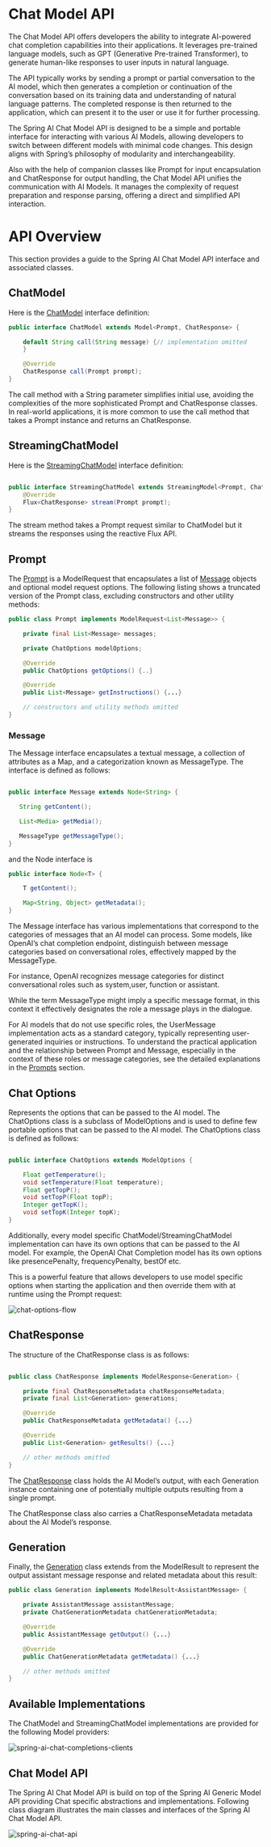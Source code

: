 # Chat Model API
The Chat Model API offers developers the ability to integrate AI-powered chat completion capabilities into their applications. It leverages pre-trained language models, such as GPT (Generative Pre-trained Transformer), to generate human-like responses to user inputs in natural language.

The API typically works by sending a prompt or partial conversation to the AI model, which then generates a completion or continuation of the conversation based on its training data and understanding of natural language patterns. The completed response is then returned to the application, which can present it to the user or use it for further processing.

The Spring AI Chat Model API is designed to be a simple and portable interface for interacting with various AI Models, allowing developers to switch between different models with minimal code changes. This design aligns with Spring’s philosophy of modularity and interchangeability.

Also with the help of companion classes like Prompt for input encapsulation and ChatResponse for output handling, the Chat Model API unifies the communication with AI Models. It manages the complexity of request preparation and response parsing, offering a direct and simplified API interaction.

# API Overview
This section provides a guide to the Spring AI Chat Model API interface and associated classes.

## ChatModel
Here is the [ChatModel](https://github.com/spring-projects/spring-ai/blob/main/spring-ai-core/src/main/java/org/springframework/ai/chat//model/ChatModel.java) interface definition:

``` java
public interface ChatModel extends Model<Prompt, ChatResponse> {

	default String call(String message) {// implementation omitted
	}

    @Override
	ChatResponse call(Prompt prompt);
}

```

The call method with a String parameter simplifies initial use, avoiding the complexities of the more sophisticated Prompt and ChatResponse classes. In real-world applications, it is more common to use the call method that takes a Prompt instance and returns an ChatResponse.

## StreamingChatModel

Here is the [StreamingChatModel](https://github.com/spring-projects/spring-ai/blob/main/spring-ai-core/src/main/java/org/springframework/ai/chat/model/StreamingChatModel.java) interface definition:

``` java

public interface StreamingChatModel extends StreamingModel<Prompt, ChatResponse> {
    @Override
	Flux<ChatResponse> stream(Prompt prompt);
}

```
The stream method takes a Prompt request similar to ChatModel but it streams the responses using the reactive Flux API. 

## Prompt
The [Prompt](https://github.com/spring-projects/spring-ai/blob/main/spring-ai-core/src/main/java/org/springframework/ai/chat/prompt/Prompt.java) is a ModelRequest that encapsulates a list of [Message](https://github.com/spring-projects/spring-ai/blob/main/spring-ai-core/src/main/java/org/springframework/ai/chat/messages/Message.java) objects and optional model request options. The following listing shows a truncated version of the Prompt class, excluding constructors and other utility methods:

``` java
public class Prompt implements ModelRequest<List<Message>> {

    private final List<Message> messages;

    private ChatOptions modelOptions;

	@Override
	public ChatOptions getOptions() {..}

	@Override
	public List<Message> getInstructions() {...}

    // constructors and utility methods omitted
}
```

### Message

The Message interface encapsulates a textual message, a collection of attributes as a Map, and a categorization known as MessageType. The interface is defined as follows:

``` java

public interface Message extends Node<String> {

   String getContent();

   List<Media> getMedia();

   MessageType getMessageType();
}

```
and the Node interface is

``` java
public interface Node<T> {

    T getContent();

    Map<String, Object> getMetadata();
}

```

The Message interface has various implementations that correspond to the categories of messages that an AI model can process. Some models, like OpenAI’s chat completion endpoint, distinguish between message categories based on conversational roles, effectively mapped by the MessageType.

For instance, OpenAI recognizes message categories for distinct conversational roles such as system,user, function or assistant.

While the term MessageType might imply a specific message format, in this context it effectively designates the role a message plays in the dialogue.

For AI models that do not use specific roles, the UserMessage implementation acts as a standard category, typically representing user-generated inquiries or instructions. To understand the practical application and the relationship between Prompt and Message, especially in the context of these roles or message categories, see the detailed explanations in the [Prompts](prompt.md) section.


## Chat Options

Represents the options that can be passed to the AI model. The ChatOptions class is a subclass of ModelOptions and is used to define few portable options that can be passed to the AI model. The ChatOptions class is defined as follows:


``` java

public interface ChatOptions extends ModelOptions {

	Float getTemperature();
	void setTemperature(Float temperature);
	Float getTopP();
	void setTopP(Float topP);
	Integer getTopK();
	void setTopK(Integer topK);
}

```

Additionally, every model specific ChatModel/StreamingChatModel implementation can have its own options that can be passed to the AI model. For example, the OpenAI Chat Completion model has its own options like presencePenalty, frequencyPenalty, bestOf etc.

This is a powerful feature that allows developers to use model specific options when starting the application and then override them with at runtime using the Prompt request:

![chat-options-flow](./images/chat-options-flow.jpg)

## ChatResponse

The structure of the ChatResponse class is as follows:
``` java

public class ChatResponse implements ModelResponse<Generation> {

    private final ChatResponseMetadata chatResponseMetadata;
	private final List<Generation> generations;

	@Override
	public ChatResponseMetadata getMetadata() {...}

    @Override
	public List<Generation> getResults() {...}

    // other methods omitted
}

```
The [ChatResponse](https://github.com/spring-projects/spring-ai/blob/main/spring-ai-core/src/main/java/org/springframework/ai/chat/model/ChatResponse.java) class holds the AI Model’s output, with each Generation instance containing one of potentially multiple outputs resulting from a single prompt.

The ChatResponse class also carries a ChatResponseMetadata metadata about the AI Model’s response.

## Generation

Finally, the [Generation](https://github.com/spring-projects/spring-ai/blob/main/spring-ai-core/src/main/java/org/springframework/ai/chat/model/Generation.java) class extends from the ModelResult to represent the output assistant message response and related metadata about this result:

``` java
public class Generation implements ModelResult<AssistantMessage> {

	private AssistantMessage assistantMessage;
	private ChatGenerationMetadata chatGenerationMetadata;

	@Override
	public AssistantMessage getOutput() {...}

	@Override
	public ChatGenerationMetadata getMetadata() {...}

    // other methods omitted
}

```

## Available Implementations

The ChatModel and StreamingChatModel implementations are provided for the following Model providers:

![spring-ai-chat-completions-clients](./images/spring-ai-chat-completions-clients.jpg)

## Chat Model API

The Spring AI Chat Model API is build on top of the Spring AI Generic Model API providing Chat specific abstractions and implementations. Following class diagram illustrates the main classes and interfaces of the Spring AI Chat Model API.

![spring-ai-chat-api](spring-ai-chat-api.jpg)
